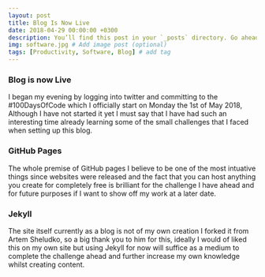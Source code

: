 ```yaml
---
layout: post
title: Blog Is Now Live
date: 2018-04-29 00:00:00 +0300
description: You’ll find this post in your `_posts` directory. Go ahead and edit it and re-build the site to see your changes. # Add post description (optional)
img: software.jpg # Add image post (optional)
tags: [Productivity, Software, Blog] # add tag
---
```


### Blog is now Live 

I began my evening by logging into twitter and committing to the #100DaysOfCode which I officially start on Monday the 1st of May 2018, Although I have not started it yet I must say that I have had such an interesting time already learning some of the small challenges that I faced when setting up this blog.


### GitHub Pages

The whole premise of GitHub pages I believe to be one of the most intuative things since websites were released and the fact that you can host anything you create for completely free is brilliant for the challenge I have ahead and for future purposes if I want to show off my work at a later date.

### Jekyll

The site itself currently as a blog is not of my own creation I forked it from Artem Sheludko, so a big thank you to him for this, ideally I would of liked this on my own site but using Jekyll for now will suffice as a medium to complete the challenge ahead and further increase my own knowledge whilst creating content.

